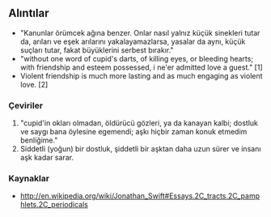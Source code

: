 ## Alıntılar

* "Kanunlar örümcek ağına benzer. Onlar nasıl yalnız küçük sinekleri tutar da,
  arıları ve eşek arılarını yakalayamazlarsa, yasalar da aynı, küçük suçları
  tutar, fakat büyüklerini serbest bırakır."
* "without one word of cupid's darts,
  of killing eyes, or bleeding hearts;
  with friendship and esteem possessed,
  i ne'er admitted love a guest." [1]
* Violent friendship is much more lasting and as much engaging as violent love. [2]

### Çeviriler

1. "cupid'in okları olmadan,
   öldürücü gözleri, ya da kanayan kalbi;
   dostluk ve saygı bana öylesine egemendi;
   aşkı hiçbir zaman konuk etmedim benliğime."
2. Siddetli (yoğun) bir dostluk, şiddetli bir aşktan daha uzun sürer ve insanı
   aşk kadar sarar.

### Kaynaklar

* http://en.wikipedia.org/wiki/Jonathan_Swift#Essays.2C_tracts.2C_pamphlets.2C_periodicals

